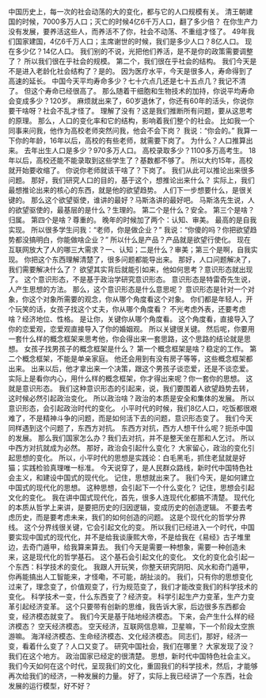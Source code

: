 中国历史上，每一次的社会动荡的大的变化，都与它的人口规模有关。
清王朝建国的时候，7000多万人口；灭亡的时候4亿6千万人口，翻了多少倍？
在你生产力没有发展，要养活这些人，而养活不了你，社会不动荡、不重组才怪了。
49年我们国家建国，4亿6千万人口；主席谢世的时候，我们是多少人口？8亿人口。
现在多少亿？14亿人口。
我们别的不说，光把他们养活，是不是你的政策需要调整了？
所以我们很在乎社会的规模。
第二个，我们很在乎社会的结构。
我们今天是不是进入老龄化社会结构了？是的。
因为医疗水平，今天是很多人，寿命得到了高速的延长。
中国今天平均寿命多少？七十六点几还是七十五点几？我记不清了。
但这个寿命已经很高了。
那么随着干细胞和生物技术的加持，你说平均寿命会变成多少？120岁。
麻烦就出来了，60岁退休了，你还有60年的活头，你说你要干啥呀？社会不乱才怪了。
理解了没有？这是我们推断所有问题，要从这思考的原理。
那么，人口的变化率和它的结构，影响着我们整个的社会。
比如我一个同事来问我，他作为高校老师突然问我，他会不会下岗？
我说：“你会的。”
我算一下你的年龄，16年以后，高校的有些老师，就需要下岗了。
为什么？人口推算出来。
去年出生人口是多少？970多万人口。
高校录取多少？1100多万高考生。
18年以后，高校还能不能录取到这些学生了？基数都不够了。
所以大约15年，高校就开始要收缩了。
你说你老师就该干啥了？下岗了。
我们从此可以推论出来很多问题。
那好，我们研究人口的目的，基于这个，想推论出来什么？
实际上，我们最想推论出来的核心的东西，就是他的欲望趋势。
人们下一步想要什么，是很关键的。
那么这个欲望驱使，谁讲的最好？马斯洛讲的最好吧。
马斯洛先生说，人的欲望驱使的，最基层的是什么？生理的。
第二个是什么？安全。
第三个是啥？归属。
第四个是啥？尊重的。
晚年的时候加了两个：认知、审美。
最高的是自我实现。
所以很多学生问我：“老师，你是做企业？”
我说：“你傻的吗？你把欲望趋势都没搞明白，你能做啥企业？”
所以什么是产品？产品就是欲望行使化。
现在互联网放大了人的哪三大需求？一、认知；二是什么？审美；第三个是啊，自我实现。
你把这个东西理解清楚了，很多问题都能导出来。
那好，人口问题解决了，我们需要解决什么了？
欲望其实背后就能引如来，他如何思考？意识形态就出现了。
这个意识形态，不是基于政治学研究意识形态。
意识形态是特雷奇先生说，人产生思想的方法。
那么，这个意识形态是什么意思呢？
意识形态是针对一个对象，你这个对象所需要的观念，你从哪个角度看这个对象。
你们都是年轻人，开个玩笑的话，女孩子找这个丈夫，你从哪个角度看？
不光考虑外表，还要考虑啥？经济地位、性格。
是让你，关键你从哪个角度看。
这个角度看，直接导入了你的恋爱观，恋爱观直接导入了你的婚姻观。
所以关键很关键。
然后呢，你要用一套什么样的概念框架来思考他，你会得出来一套思路，这个思路的结论就是思想。
女孩子找男孩子的概念框架是什么？
第一个概念框架是啥？稳定的工作。
第二个概念框架，不能是单亲家庭。
他还会用到有没有房子等等，这些概念框架都出来。
出来以后，他才拿出来一个决策，跟这个男孩子谈恋爱，还是不谈恋爱。
实际上是看你内心，用什么样的概念框架，你才得出来呢？你一套你的思想。
这就是意识形态。
我们这种意识形态的引起来，说，我们要围着人欲望趋势去转，这时候必然引起政治变化。
所以政治啥？政治的本质是安全和集体的发展。
所以意识形态，会引起政治时代的变化。
小平时代的时候，我们8亿人口，吃饭都很艰难了，不是精神斗争的问题，而是如何活下去的问题，意识形态变了。
我们今天同样遇到这个问题了，东西方对抗。
东西方对抗，西方人想干什么呢？扼杀中国的发展。
那么我们国家怎么办？我们去对抗，并不是整天坐在那和人乞讨。
所以中西方对抗就成为必然。
那好，政治会引起什么变化？
大家留心，政治的变化引起思想的变化。
所以，小平时代的思想是实践论：白毛黑毛，抓住老鼠就是好猫；实践检验真理唯一标准。
今天说穿了，是人民群众路线，新时代中国特色社会主义，和建设中国式的现代化。
记住，思想就出来了。
我们今天，是如何建立中国式的现代化的思想。
这种思想，会引起下一个什么变化？
记住，思想会引起文化的变化。
我在讲中国式现代化，首先，很多人连现代化都搞不清楚。
现代化的本质从哲学上来讲，是要把历史的归因逻辑，变成历史的创造逻辑。
不要去考虑历史，而是要考虑未来，我们的如何创造的问题。
这是个现代化的哲学分界线。
这个分界线很关键，它会引起文化的变。
所以我们已经进入一个时代，中国要实现中国式的现代化，并不是给我谈康熙大帝，不是给我在《易经》古子堆里边，去奇门遁甲，给我算来算去。
我们今天是需要一种想象，需要一种创造未来，这是现代化的哲学基石。
这个基石会引起文化的变化。
文化的变化会引起一个东西：科学技术的变化。
我跟人开玩笑，你整天研究阴阳、风水和奇门遁甲，你再能搞出人工智能来，才怪嘞，不可能，胡扯淡的。
我们，只有你的思想变化过来了，理念变了，价值观变了，行为规范变了，我们才能改变我们的科学技术的变化。
科学技术一变，什么东西变了？经济变。
科学引起生产力变革，生产力变革引起经济变革。
这个只要带有创新的思维，我告诉大家，后边很多东西都会变，经济模态就变了。
我们今天是基于陆地经济模态。
下来，会产生什么样的经济模态？
空天经济模态。
空天经济，互联网信息嘛，卫星嘛，下一个阶段太空旅游嘛。
海洋经济模态、生命经济模态、文化经济模态。
同志们，那好，经济一变，看着什么变了？人口又变了。
研究中国社会，我们在哪里？
大家发现了没？我们在这个地方。
政治国家已经定的很清楚。
思想，新时代中国特色社会主义。
我们今天如何在这个时代，呈现我们的文化，重固我们的科学技术，然后，才能够再次给我们的经济，一种发展的力量。
好了，实际上我已经讲了一个东西，社会发展的运行模型，好不好？